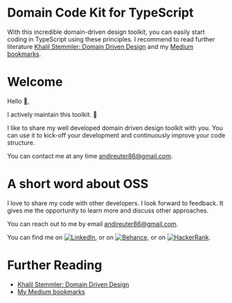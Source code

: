 # Domain Code Kit for TypeScript

With this incredible domain-driven design toolkit, you can easily start coding in TypeScript using these principles. I recommend to read further literature [Khalil Stemmler: Domain Driven Design](https://khalilstemmler.com/articles/categories/domain-driven-design) and my [Medium bookmarks](https://medium.com/@AndiReuter/list/domain-driven-design-b4ec21b36221).

# Welcome

Hello 👋,

I actively maintain this toolkit. :rocket:

I like to share my well developed domain driven design toolkit with you. You can use it to kick-off your development and continuously improve your code structure.

You can contact me at any time andireuter86@gmail.com.

# A short word about OSS

I love to share my code with other developers. I look forward to feedback. It gives me the opportunity to learn more and discuss other approaches.

You can reach out to me by email [andireuter86@gmail.com](mailto:andireuter86@gmail.com?subject=Hello%20👋).

You can find me on [![LinkedIn][1.2]][1], or on [![Behance][2.2]][2], or on [![HackerRank][3.2]][3].

[1.2]: https://raw.githubusercontent.com/andreasreuter/andreasreuter/main/img/linkedin.png "LinkedIn icon"
[2.2]: https://raw.githubusercontent.com/andreasreuter/andreasreuter/main/img/behance.png "Behance icon"
[3.2]: https://raw.githubusercontent.com/andreasreuter/andreasreuter/main/img/hackerrank.png "HackerRank icon"
[1]: https://www.linkedin.com/in/andreasreuter
[2]: https://www.behance.net/andireuter
[3]: https://www.hackerrank.com/andreasreuter

# Further Reading

- [Khalil Stemmler: Domain Driven Design](https://khalilstemmler.com/articles/categories/domain-driven-design)
- [My Medium bookmarks](https://medium.com/@AndiReuter/list/domain-driven-design-b4ec21b36221)
